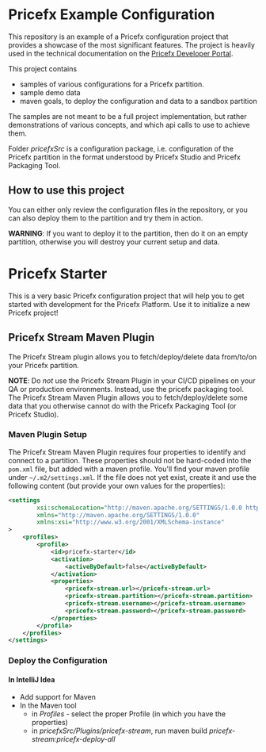 # Pricefx Example Configuration
This repository is an example of a Pricefx configuration project that provides a showcase of the most significant features. The project is heavily used in the technical documentation on the [Pricefx Developer Portal](https://pricefx.vercel.app/docs).

This project contains
* samples of various configurations for a Pricefx partition.
* sample demo data
* maven goals, to deploy the configuration and data to a sandbox partition

The samples are not meant to be a full project implementation, but rather demonstrations of various concepts, and which api calls to use to achieve them.

Folder _pricefxSrc_ is a configuration package, i.e. configuration of the Pricefx partition in the format understood by Pricefx Studio and Pricefx Packaging Tool.

## How to use this project
You can either only review the configuration files in the repository, or you can also deploy them to the partition and try them in action.

**WARNING**: If you want to deploy it to the partition, then do it on an empty partition, otherwise you will destroy your current setup and data.

# Pricefx Starter

This is a very basic Pricefx configuration project that will help you to get started with development for the Pricefx Platform. Use it to initialize a new Pricefx project!

## Pricefx Stream Maven Plugin

The Pricefx Stream plugin allows you to fetch/deploy/delete data from/to/on your Pricefx partition.

**NOTE**: Do _not_ use the Pricefx Stream Plugin in your CI/CD pipelines on your QA or production environments. Instead, use the pricefx packaging tool. The Pricefx Stream Maven Plugin allows you to fetch/deploy/delete some data that you otherwise cannot do with the Pricefx Packaging Tool (or Pricefx Studio).

### Maven Plugin Setup

The Pricefx Stream Maven Plugin requires four properties to identify and connect to a partition. These properties should not be hard-coded into the `pom.xml` file, but added with a maven profile. You'll find your maven profile under `~/.m2/settings.xml`. If the file does not yet exist, create it and use the following content (but provide your own values for the properties):

````xml
<settings
        xsi:schemaLocation="http://maven.apache.org/SETTINGS/1.0.0 http://maven.apache.org/xsd/settings-1.0.0.xsd"
        xmlns="http://maven.apache.org/SETTINGS/1.0.0"
        xmlns:xsi="http://www.w3.org/2001/XMLSchema-instance"
>
    <profiles>
        <profile>
            <id>pricefx-starter</id>
            <activation>
                <activeByDefault>false</activeByDefault>
            </activation>
            <properties>
                <pricefx-stream.url></pricefx-stream.url>
                <pricefx-stream.partition></pricefx-stream.partition>
                <pricefx-stream.username></pricefx-stream.username>
                <pricefx-stream.password></pricefx-stream.password>
            </properties>
        </profile>
    </profiles>
</settings>
````

### Deploy the Configuration

#### In IntelliJ Idea
* Add support for Maven
* In the Maven tool
  * in _Profiles_ - select the proper Profile (in which you have the properties) 
  * in _pricefxSrc/Plugins/pricefx-stream_, run maven build _pricefx-stream:pricefx-deploy-all_ 
